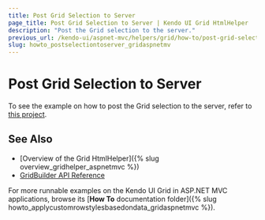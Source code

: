 ```yaml
---
title: Post Grid Selection to Server
page_title: Post Grid Selection to Server | Kendo UI Grid HtmlHelper
description: "Post the Grid selection to the server."
previous_url: /kendo-ui/aspnet-mvc/helpers/grid/how-to/post-grid-selection-to-server
slug: howto_postselectiontoserver_gridaspnetmv
---
```


# Post Grid Selection to Server

To see the example on how to post the Grid selection to the server, refer to [this project](https://github.com/telerik/ui-for-aspnet-mvc-examples/tree/master/grid/post-grid-selection-to-server).

## See Also

* [Overview of the Grid HtmlHelper]({% slug overview_gridhelper_aspnetmvc %})
* [GridBuilder API Reference](/api/Kendo.Mvc.UI.Fluent/AutoCompleteBuilder)

For more runnable examples on the Kendo UI Grid in ASP.NET MVC applications, browse its [**How To** documentation folder]({% slug howto_applycustomrowstylesbasedondata_gridaspnetmvc %}).
